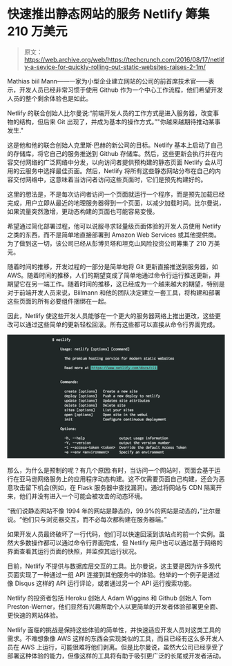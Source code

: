 # 快速推出静态网站的服务 Netlify 筹集 210 万美元

> 原文：<https://web.archive.org/web/https://techcrunch.com/2016/08/17/netlify-a-sevice-for-quickly-rolling-out-static-websites-raises-2-1m/>

Mathias biil Mann——一家为小型企业建立网站的公司的前首席技术官——表示，开发人员已经非常习惯于使用 Github 作为一个中心工作流程，他们希望开发人员的整个剩余体验也是如此。

Netlify 的联合创始人比尔曼说:“前端开发人员的工作方式是进入服务器，改变事物的结构，但后来 Git 出现了，并成为基本的操作方式。”"你越来越期待推动某事发生."

这是他和他的联合创始人克里斯·巴赫的新公司的目标。Netlify 基本上启动了自己的存储库，将它自己的服务推送到 Github 存储库。然后，这些更新会执行并在内容交付网络的广泛网络中分发，以向访问者提供预构建的静态页面 Netlify 会从可用的云服务中选择最佳页面。然后，Netlify 将所有这些静态网站分布在自己的内容交付网络中，这意味着当访问者访问这些页面时，它们是预先构建好的。

这里的想法是，不是每次访问者访问一个页面就运行一个程序，而是预先加载已经完成，用户立即从最近的地理服务器得到一个页面，以减少加载时间。比尔曼说，如果流量突然激增，更动态构建的页面也可能容易变慢。

希望通过简化部署过程，他可以说服寻求轻量级页面体验的开发人员使用 Netlify 之类的东西，而不是简单地直接部署到 Amazon Web Services 或其他提供商。为了做到这一切，该公司已经从彭博贝塔和坦克山风险投资公司筹集了 210 万美元。

随着时间的推移，开发过程的一部分是简单地将 Git 更新直接推送到服务器，如 AWS。随着时间的推移，人们的期望变成了简单地通过命令行运行推送更新，并期望它在另一端工作。随着时间的推移，这已经成为一个越来越大的期望，特别是对于前端开发人员来说，Biilmann 和他的团队决定建立一套工具，将构建和部署这些页面的所有必要组件捆绑在一起。

因此，Netlify 使这些开发人员能够在一个更大的服务器网络上推出更改，这些更改可以通过这些简单的更新轻松回滚。所有这些都可以直接从命令行界面完成。

![netlify](img/a8f6c386d0f0293c39e4515e20d61679.png)

那么，为什么是预制的呢？有几个原因:有时，当访问一个网站时，页面会基于运行在亚马逊网络服务上的应用程序动态构建。这不仅需要页面自己构建，还会为恶意攻击留下机会(例如，在 Flask 服务器中查找漏洞)。通过将网站与 CDN 隔离开来，他们并没有进入一个可能会被攻击的动态环境。

“我们说静态网站不像 1994 年的网站是静态的，99.9%的网站是动态的，”比尔曼说。“他们只与浏览器交互，而不必每次都构建在服务器端。”

如果开发人员最终破坏了一行代码，他们可以快速回滚到该站点的前一个实例。虽然大多数操作都可以通过命令行界面完成，但 Netlify 用户也可以通过基于网络的界面查看其运行页面的快照，并监控其运行状况。

目前，Netlify 不提供与数据库层交互的工具。比尔曼说，这主要是因为许多现代页面实现了一种通过一组 API 连接到其他服务中的体验。他举的一个例子是通过像 Disqus 这样的 API 运行评论，或者通过另一个 API 运行搜索功能。

Netlify 的投资者包括 Heroku 创始人 Adam Wiggins 和 Github 创始人 Tom Preston-Werner，他们显然有兴趣帮助个人以更简单的开发者体验部署更全面、更快速的网站体验。

Netlify 面临的挑战是保持这些体验的简单性，并快速适应开发人员对这类工具的需求。不难想象像 AWS 这样的东西会实现类似的工具，而且已经有这么多开发人员在 AWS 上运行，可能很难将他们剥离。但是比尔曼说，虽然大公司已经享受了部署这种体验的能力，但像这样的工具将有助于吸引更广泛的长尾或开发者活动。